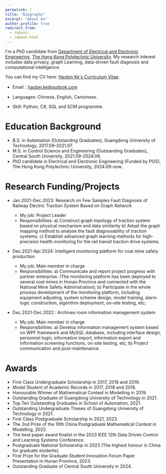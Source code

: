 ```yaml
---
permalink: /
title: "Biography"
excerpt: "About me"
author_profile: true
redirect_from: 
  - /about/
  - /about.html
---
```


I'm a PhD candidate from [Department of Electrical and Electronic Engineering](https://www.polyu.edu.hk/eee/), [The Hong Kong Polytechnic University](https://www.polyu.edu.hk/). My research interest includes data privacy, graph Learning, data-driven fault diagnosis and computational intelligence.

You can find my CV here: [Haobin Ke's Curriculum Vitae](../assets/Curriculum_Vitae_new.pdf).

* Email：haobin.ke@outlook.com 

* Languages: Chinese, English, Cantonese.

* Skill: Python, C#, SQL and SCM programme.

Education Background
======
* B.S. in Automation (Outstanding Graduates), Guangdong University of Technology, 2017.09-2021.07.
* M.S. in Control Science and Engineering (Outstanding Graduates), Central South University, 2021.09-2024.06.
* PhD candidate in Electrical and Electronic Engineering (Funded by PGS), The Hong Kong Polytechnic University, 2024.09-now.


Research Funding/Projects
======
* Jan.2021-Dec.2023: Research on Few Samples Fault Diagnosis of Railway Electric Traction System Based on Graph Network
  * My job: Project Leader
  * Responsibilities: a) Construct graph topology of traction system based on physical mechanism and data similarity b) Adopt the graph mapping method to analyse the fault diagnosability of traction systems; c) Establish advanced graph learning methods for high-precision health monitoring for the rail transit traction drive systems.

* Dec.2021-Apr.2024: Intelligent monitoring platform for coal mine safety production
  * My job: Main member in charge
  * Responsibilities: a) Communicate and report project progress with partner enterprise. (The monitoring platform has been deployed to several coal mines in Hunan Province and connected with the National Mine Safety Administration); b) Participate in the whole process development of the monitoring platform, including equipment adjusting, system scheme design, model training, alarm logic construction, algorithm deployment, on-site testing, etc;
 
* Dec.2021-Dec.2022 : Archives room information management system
  * My job: Main member in charge
  * Responsibilities: a) Develop information management system based on WPF framework and MySQL database, including interface design, personnel login, information import, information export and information screening functions, on-site testing, etc; b) Project communication and post-maintenance.
    
Awards
======
* First Class Undergraduate Scholarship in 2017, 2018 and 2019.
* Model Student of Academic Records in 2017, 2018 and 2019.
* Honourable Winner of Mathematical Contest in Modelling in 2019.
* Outstanding Graduate of Guangdong University of Technology in 2021.
* Top Ten Outstanding Graduates in School of Automation, 2021.
* Outstanding Undergraduate Theses of Guangdong University of Technology in 2021.
* First Class Postgraduate Scholarship in 2021, 2023.  
* The 2nd Prize of the 19th China Postgraduate Mathematical Contest in Modelling, 2022.
* The best paper award finalist in the 2023 IEEE 12th Data Driven Control and Learning Systems Conference.
* Postgraduate National Scholarship in 2023 (The highest honour in China for graduate students).
*	First Prize for the Graduate Student Innovation Forum Paper Presentation in Hunan Province, 2023.
*	Outstanding Graduate of Central South University in 2024.

